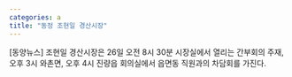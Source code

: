 ```yaml
---
categories: a
title: "동정 조현일 경산시장"
---
```

[동양뉴스] 조현일 경산시장은 26일 오전 8시 30분 시장실에서 열리는 간부회의 주재, 오후 3시 와촌면, 오후 4시 진량읍 회의실에서 읍면동 직원과의 차담회를 가진다.